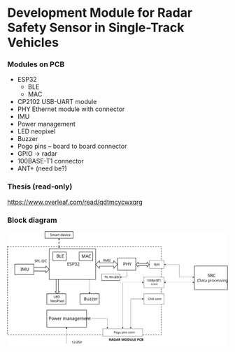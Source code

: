 # Development Module for Radar Safety Sensor in Single-Track Vehicles

### Modules on PCB
* ESP32
    * BLE
    * MAC
* CP2102 USB-UART module
* PHY Ethernet module with connector
* IMU
* Power management
* LED neopixel
* Buzzer
* Pogo pins – board to board connector
* GPIO -> radar
* 100BASE-T1 connector
* ANT+ (need be?)

### Thesis (read-only)
https://www.overleaf.com/read/qdtmcycwxqrg

### Block diagram

![](docu/BlockDiagram.svg)
